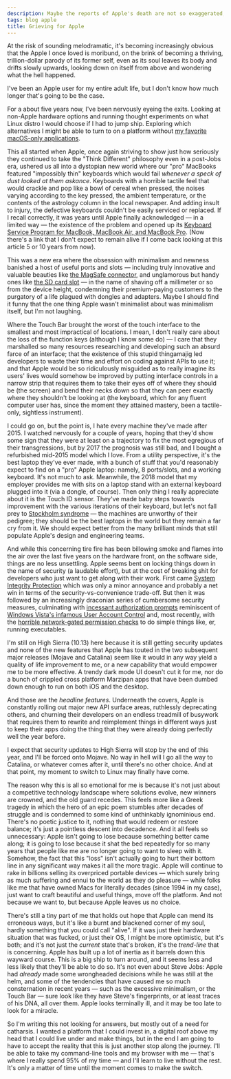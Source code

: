 ```yaml
---
description: Maybe the reports of Apple's death are not so exaggerated, after all.
tags: blog apple
title: Grieving for Apple
---
```


At the risk of sounding melodramatic, it's becoming increasingly obvious that the Apple I once loved is moribund, on the brink of becoming a thriving, trillion-dollar parody of its former self, even as its soul leaves its body and drifts slowly upwards, looking down on itself from above and wondering what the hell happened.

I've been an Apple user for my entire adult life, but I don't know how much longer that's going to be the case.

For a about five years now, I've been nervously eyeing the exits. Looking at non-Apple hardware options and running thought experiments on what Linux distro I would choose if I had to jump ship. Exploring which alternatives I might be able to turn to on a platform without [my favorite macOS-only applications](/wiki/macOS_"must_haves").

This all started when Apple, once again striving to show just how seriously they continued to take the "Think Different" philosophy even in a post-Jobs era, ushered us all into a dystopian new world where our "pro" MacBooks featured "impossibly thin" keyboards which would fail *whenever a speck of dust looked at them askance*. Keyboards with a horrible tactile feel that would crackle and pop like a bowl of cereal when pressed, the noises varying according to the key pressed, the ambient temperature, or the contents of the astrology column in the local newspaper. And adding insult to injury, the defective keyboards couldn't be easily serviced or replaced. If I recall correctly, it was years until Apple finally acknowledged — in a limited way — the existence of the problem and opened up its [Keyboard Service Program for MacBook, MacBook Air, and MacBook Pro](https://support.apple.com/keyboard-service-program-for-mac-notebooks). (Now there's a link that I don't expect to remain alive if I come back looking at this article 5 or 10 years from now).

This was a new era where the obsession with minimalism and newness banished a host of useful ports and slots — including truly innovative and valuable beauties like [the MagSafe connector](https://en.wikipedia.org/wiki/MagSafe), and unglamorous but handy ones like [the SD card slot](https://en.wikipedia.org/wiki/SD_card) — in the name of shaving off a millimeter or so from the device height, condemning their premium-paying customers to the purgatory of a life plagued with dongles and adapters. Maybe I should find it funny that the one thing Apple wasn't minimalist about was minimalism itself, but I'm not laughing.

Where the Touch Bar brought the worst of the touch interface to the smallest and most impractical of locations. I mean, I don't really care about the loss of the function keys (although I know some do) — I care that they marshalled so many resources researching and developing such an absurd farce of an interface; that the existence of this stupid thingamajig led developers to waste their time and effort on coding against APIs to use it; and that Apple would be so ridiculously misguided as to really imagine its users' lives would somehow be improved by putting interface controls in a narrow strip that requires them to take their eyes off of where they should be (the screen) and bend their necks down so that they can peer exactly where they shouldn't be looking at (the keyboard, which for any fluent computer user has, since the moment they attained mastery, been a tactile-only, sightless instrument).

I could go on, but the point is, I hate every machine they've made after 2015. I watched nervously for a couple of years, hoping that they'd show some sign that they were at least on a trajectory to fix the most egregious of their transgressions, but by 2017 the prognosis was still bad, and I bought a refurbished mid-2015 model which I love. From a utility perspective, it's the best laptop they've ever made, with a bunch of stuff that you'd reasonably expect to find on a "pro" Apple laptop: namely, 8 ports/slots, and a working keyboard. It's not much to ask. Meanwhile, the 2018 model that my employer provides me with sits on a laptop stand with an external keyboard plugged into it (via a dongle, of course). Then only thing I really appreciate about it is the Touch ID sensor. They've made baby steps towards improvement with the various iterations of their keyboard, but let's not fall prey to [Stockholm syndrome](https://en.wikipedia.org/wiki/Stockholm_syndrome) — the machines are unworthy of their pedigree; they should be the best laptops in the world but they remain a far cry from it. We should expect better from the many brilliant minds that still populate Apple's design and engineering teams.

And while this concerning tire fire has been billowing smoke and flames into the air over the last five years on the hardware front, on the software side, things are no less unsettling. Apple seems bent on locking things down in the name of security (a laudable effort), but at the cost of breaking shit for developers who just want to get along with their work. First came [System Integrity Protection](https://en.wikipedia.org/wiki/System_Integrity_Protection) which was only a minor annoyance and probably a net win in terms of the security-vs-convenience trade-off. But then it was followed by an increasingly draconian series of cumbersome security measures, culminating with [incessant authorization prompts](https://mjtsai.com/blog/2019/07/23/annoying-catalina-security-features/) reminiscent of [Windows Vista's infamous User Account Control](https://en.wikipedia.org/wiki/User_Account_Control) and, most recently, with the [horrible network-gated permission checks](https://sigpipe.macromates.com/2020/macos-catalina-slow-by-design/) to do simple things like, er, running executables.

I'm still on High Sierra (10.13) here because it is still getting security updates and none of the new features that Apple has touted in the two subsequent major releases (Mojave and Catalina) seem like it would in any way yield a quality of life improvement to me, or a new capability that would empower me to be more effective. A trendy dark mode UI doesn't cut it for me, nor do a bunch of crippled cross platform Marzipan apps that have been dumbed down enough to run on both iOS and the desktop.

And those are the *headline features*. Underneath the covers, Apple is constantly rolling out major new API surface areas, ruthlessly deprecating others, and churning their developers on an endless treadmill of busywork that requires them to rewrite and reimplement things in different ways just to keep their apps doing the thing that they were already doing perfectly well the year before.

I expect that security updates to High Sierra will stop by the end of this year, and I'll be forced onto Mojave. No way in hell will I go all the way to Catalina, or whatever comes after it, until there's no other choice. And at that point, my moment to switch to Linux may finally have come.

The reason why this is all so emotional for me is because it's not just about a competitive technology landscape where solutions evolve, new winners are crowned, and the old guard recedes. This feels more like a Greek tragedy in which the hero of an epic poem stumbles after decades of struggle and is condemned to some kind of unthinkably ignominious end. There's no poetic justice to it, nothing that would redeem or restore balance; it's just a pointless descent into decadence. And it all feels so unnecessary: Apple isn't going to lose because something better came along; it is going to lose because it shat the bed repeatedly for so many years that people like me are no longer going to want to sleep with it. Somehow, the fact that this "loss" isn't actually going to hurt their bottom line in any significant way makes it all the more tragic. Apple will continue to rake in billions selling its overpriced portable devices — which surely bring as much suffering and ennui to the world as they do pleasure — while folks like me that have owned Macs for literally decades (since 1994 in my case), just want to craft beautiful and useful things, move off the platform. And not because we want to, but because Apple leaves us no choice.

There's still a tiny part of me that holds out hope that Apple can mend its erroneous ways, but it's like a burnt and blackened corner of my soul, hardly something that you could call "alive". If it was just their hardware situation that was fucked, or just their OS, I might be more optimistic, but it's both; and it's not just the *current* state that's broken, it's the *trend-line* that is concerning. Apple has built up a lot of inertia as it barrels down this wayward course. This is a big ship to turn around, and it seems less and less likely that they'll be able to do so. It's not even about Steve Jobs: Apple had *already* made some wrongheaded decisions while he was still at the helm, and some of the tendencies that have caused me so much consternation in recent years — such as the excessive minimalism, or the Touch Bar — sure look like they have Steve's fingerprints, or at least traces of his DNA, all over them. Apple looks terminally ill, and it may be too late to look for a miracle.

So I'm writing this not looking for answers, but mostly out of a need for catharsis. I wanted a platform that I could invest in, a digital roof above my head that I could live under and make things, but in the end I am going to have to accept the reality that this is just another stop along the journey. I'll be able to take my command-line tools and my browser with me — that's where I really spend 95% of my time — and I'll learn to live without the rest. It's only a matter of time until the moment comes to make the switch.


